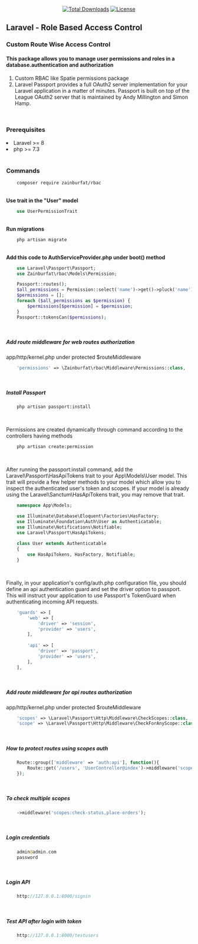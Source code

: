 <p align="center">
    <a href="https://packagist.org/packages/zainburfat/rbac"><img
            src="https://img.shields.io/badge/Downloads-demo-green" alt="Total Downloads"></a>
    <!--<a href="https://packagist.org/packages/zainburfat/rbac"><img src="https://img.shields.io/packagist/v/laravel/framework" alt="Latest Stable Version"></a> -->
    <a href="https://packagist.org/packages/zainburfat/rbac"><img
            src="https://img.shields.io/packagist/l/laravel/framework" alt="License"></a>
</p>

<h2>Laravel - Role Based Access Control</h2>

<h3>Custom Route Wise Access Control</h3>
<h4>This package allows you to manage user permissions and roles in a database.authentication and authorization</h4>
<ol type="1">
    <li>Custom RBAC like Spatie permissions package</li>
    <li>Laravel Passport provides a full OAuth2 server implementation for your Laravel application in a matter of minutes. Passport is built on top of the League OAuth2 server that is maintained by Andy Millington and Simon Hamp.</li>
</ol>

<br>
<h3>Prerequisites</h3>
<li>Laravel >= 8</li>
<li>php >= 7.3</li>

<br>
<h3>Commands</h3>

``` bash
    composer require zainburfat/rbac
```

<br>
<b>Use trait in the "User" model</b>

```php
    use UserPermissionTrait
```

<br>
<b>Run migrations</b>

``` bash
    php artisan migrate
```

<br>
<b>Add this code to AuthServiceProvider.php under boot() method</b>

```php
    use Laravel\Passport\Passport;
    use Zainburfat\rbac\Models\Permission;

    Passport::routes();
    $all_permissions = Permission::select('name')->get()->pluck('name')->toArray();
    $permissions = [];
    foreach ($all_permissions as $permission) {
        $permissions[$permission] = $permission;
    }
    Passport::tokensCan($permissions);
```

<br>
<h5>Add route middleware for web routes authorization</h5>
<p>app/http/kernel.php under protected $routeMiddleware</p>

```php
    'permissions' => \Zainburfat\rbac\Middleware\Permissions::class,
```


<br>
<h5>Install Passport</h5>

``` bash
    php artisan passport:install
```

<br>
<p>Permissions are created dynamically through command according to the controllers having methods</p>

``` bash
    php artisan create:permission
```

<br>
<p>After running the passport:install command, add the Laravel\Passport\HasApiTokens trait to your App\Models\User model. This trait will provide a few helper  methods to your model which allow you to inspect the authenticated user's token and scopes. If your model is already using the Laravel\Sanctum\HasApiTokens trait, you may remove that trait.</p>

```php
    namespace App\Models;

    use Illuminate\Database\Eloquent\Factories\HasFactory;
    use Illuminate\Foundation\Auth\User as Authenticatable;
    use Illuminate\Notifications\Notifiable;
    use Laravel\Passport\HasApiTokens;
        
    class User extends Authenticatable
    {
        use HasApiTokens, HasFactory, Notifiable;
    }
```

<br>
<p>Finally, in your application's config/auth.php configuration file, you should define an api authentication guard and set the driver option to passport. This will instruct your application to use Passport's TokenGuard when authenticating incoming API requests.</p>

```php
    'guards' => [
        'web' => [
            'driver' => 'session',
            'provider' => 'users',
        ],
    
        'api' => [
            'driver' => 'passport',
            'provider' => 'users',
        ],
    ],
```

<br>
<h5>Add route middleware for api routes authorization</h5>
<p>app/http/kernel.php under protected $routeMiddleware</p>

```php
    'scopes' => \Laravel\Passport\Http\Middleware\CheckScopes::class,
    'scope' => \Laravel\Passport\Http\Middleware\CheckForAnyScope::class,
```

<br>
<h5>How to protect routes using scopes auth</h5>

```php
    Route::group(['middleware' => 'auth:api'], function(){
        Route::get('/users', 'UserController@index')->middleware('scope:user.index');
    });
```

<br>
<h5>To check multiple scopes</h5>

```php
    ->middleware('scopes:check-status,place-orders');
```

<br>
<h5>Login credentials</h5>

```php
    admin@admin.com
    password
```

<br>
<h5>Login API</h5>

```php
    http://127.0.0.1:8000/signin
```

<br>
<h5>Test API after login with token</h5>

```php
    http://127.0.0.1:8000/testusers
```
